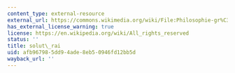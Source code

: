 ```yaml
---
content_type: external-resource
external_url: https://commons.wikimedia.org/wiki/File:Philosophie-gr%C3%A8ce_Aristotle.jpg
has_external_license_warning: true
license: https://en.wikipedia.org/wiki/All_rights_reserved
status: ''
title: solut\_rai
uid: afb96798-5dd9-4ade-8eb5-0946fd12bb5d
wayback_url: ''
---
```

